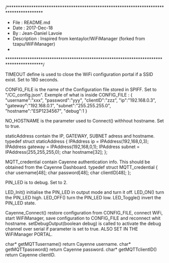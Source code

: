 /****************************************************************************************
 * File :         README.md
 * Date :         2017-Dec-18
 * By :           Jean-Daniel Lavoie
 * Description :  Inspired from kentaylor/WiFiManager (forked from tzapu/WiFiManager)
 *
 ****************************************************************************************/

TIMEOUT define is used to close the WiFi configuration portal if a SSID exist.  Set to 180 seconds.

CONFIG_FILE is the name of the Configuration file stored in SPIFF.  Set to "/CC_config.json".
Exemple of what is inside CONFIG_FILE :
	{	"username":"xxx",
		"password":"yyy",
		"clientID":"zzz",
		"ip":"192.168.0.3",
		"gateway":"192.168.0.1",
		"subnet":"255.255.255.0",
		"hostname":"ESP1234567",
		"debug":1
	}

NO_HOSTNAME is the parameter used to Connect() withhout hostname.  Set to true.

staticAddress contain the IP, GATEWAY, SUBNET adress and hostname.
typedef struct staticAddress {
	IPAddress	ip = IPAddress(192,168,0,3);
	IPAddress	gateway = IPAddress(192,168,0,1);
	IPAddress	subnet = IPAddress(255,255,255,0);
	char		hostname[32];
};

MQTT_credential contain Cayenne authentication info. This should be obtained from the Cayenne Dashboard.
typedef struct MQTT_credential {	
	char username[48];
	char password[48];
	char clientID[48];
};

PIN_LED is to debug.  Set to 2.

LED_Init() initialise the PIN_LED in output mode and turn it off.
LED_ON() turn the PIN_LED high.
LED_OFF() turn the PIN_LED low.
LED_Toggle() invert the PIN_LED state.


Cayenne_Connect() restore configuration from CONFIG_FILE, connect WiFi, start WiFiManager, save configuration to CONFIG_FILE and reconnect whit hostname.
setDebugOutput(boolean debug) is called to activate the debug channel over serial if parameter is set to true.  ALSO SET IN THE WiFiManager PORTAL.
	
char*	getMQTTusername() return Cayenne username.
char*	getMQTTpassword() return Cayenne password.
char*	getMQTTclientID() return Cayenne clientID.

